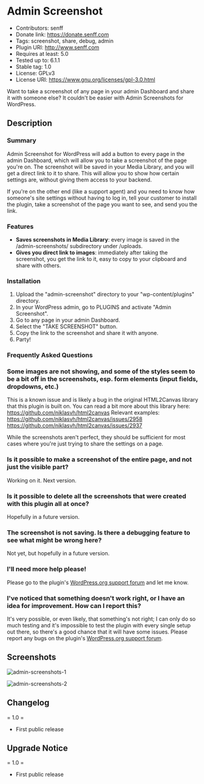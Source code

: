 # Admin Screenshot
* Contributors: senff
* Donate link: https://donate.senff.com
* Tags: screenshot, share, debug, admin
* Plugin URI: http://www.senff.com
* Requires at least: 5.0
* Tested up to: 6.1.1
* Stable tag: 1.0
* License: GPLv3
* License URI: https://www.gnu.org/licenses/gpl-3.0.html

Want to take a screenshot of any page in your admin Dashboard and share it with someone else? It couldn't be easier with Admin Screenshots for WordPress.

## Description 

### Summary

Admin Screenshot for WordPress will add a button to every page in the admin Dashboard, which will allow you to take a screenshot of the page you're on. The screenshot will be saved in your Media Library, and you will get a direct link to it to share. This will allow you to show how certain settings are, without giving them access to your backend.

If you're on the other end (like a support agent) and you need to know how someone's site settings without having to log in, tell your customer to install the plugin, take a screenshot of the page you want to see, and send you the link. 

### Features 

* **Saves screenshots in Media Library**: every image is saved in the /admin-screenshots/ subdirectory under /uploads.
* **Gives you direct link to images**: immediately after taking the screenshot, you get the link to it, easy to copy to your clipboard and share with others.


### Installation 

1. Upload the "admin-screenshot" directory to your "wp-content/plugins" directory.
2. In your WordPress admin, go to PLUGINS and activate "Admin Screenshot".
3. Go to any page in your admin Dashboard.
4. Select the "TAKE SCREENSHOT" button.
5. Copy the link to the screenshot and share it with anyone.
6. Party!


### Frequently Asked Questions

###  Some images are not showing, and some of the styles seem to be a bit off in the screenshots, esp. form elements (input fields, dropdowns, etc.)
This is a known issue and is likely a bug in the original HTML2Canvas library that this plugin is built on. You can read a bit more about this library here: https://github.com/niklasvh/html2canvas
Relevant examples: 
https://github.com/niklasvh/html2canvas/issues/2958
https://github.com/niklasvh/html2canvas/issues/2937

While the screenshots aren't perfect, they should be sufficient for most cases where you're just trying to share the settings on a page.

### Is it possible to make a screenshot of the entire page, and not just the visible part? 
Working on it. Next version.

### Is it possible to delete all the screenshots that were created with this plugin all at once? 
Hopefully in a future version. 

### The screenshot is not saving. Is there a debugging feature to see what might be wrong here?
Not yet, but hopefully in a future version.

### I'll need more help please! 
Please go to the plugin's [WordPress.org support forum](https://wordpress.org/support/plugin/admin-screenshots) and let me know.

### I've noticed that something doesn't work right, or I have an idea for improvement. How can I report this? 
It's very possible, or even likely, that something's not right; I can only do so much testing and it's impossible to test the plugin with every single setup out there, so there's a good chance that it will have some issues. Please report any bugs on the plugin's [WordPress.org support forum](https://wordpress.org/support/plugin/admin-screenshots).


## Screenshots 

![admin-screenshots-1](https://user-images.githubusercontent.com/1710669/223448408-0dd0e38c-74a0-4abc-823d-e7ba0b26ef5d.png)

![admin-screenshots-2](https://user-images.githubusercontent.com/1710669/223448417-ddd5ed64-9090-48af-b72d-a4a97a22d314.png)


## Changelog

= 1.0 =
* First public release


## Upgrade Notice 

= 1.0 =
* First public release
